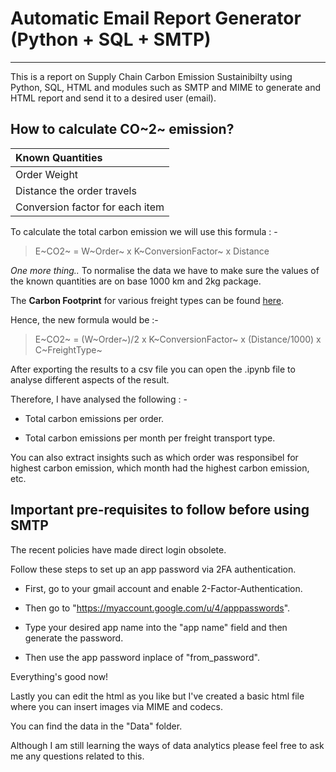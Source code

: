 
# Automatic Email Report Generator (Python + SQL + SMTP)

---
This is a report on Supply Chain Carbon Emission Sustainibilty using Python, SQL, HTML and modules such as SMTP and MIME to generate and HTML report and send it to a desired user (email).

## How to calculate CO~2~ emission?

| Known Quantities |
| :---             |
| Order Weight|
| Distance the order travels|
| Conversion factor for each item|

To calculate the total carbon emission we will use this formula : -

> E~CO2~ = W~Order~ x K~ConversionFactor~ x Distance

*One more thing..* To normalise the data we have to make sure the values of the known quantities are on base 1000 km and 2kg package.

The **Carbon Footprint** for various freight types can be found [here]("https://www.co2everything.com/co2e-of/freight-shipping").

Hence, the new formula would be :-

> E~CO2~ = (W~Order~)/2 x K~ConversionFactor~ x (Distance/1000) x C~FreightType~

After exporting the results to a csv file you can open the .ipynb file to analyse different aspects of the result.

Therefore, I have analysed the following : -

- Total carbon emissions per order.

- Total carbon emissions per month per freight transport type.

You can also extract insights such as which order was responsibel for highest carbon emission, which month had the highest carbon emission, etc.

## Important pre-requisites to follow before using SMTP

The recent policies have made direct login obsolete.

Follow these steps to set up an app password via 2FA authentication.

- First, go to your gmail account and enable 2-Factor-Authentication.

- Then go to "https://myaccount.google.com/u/4/apppasswords".

- Type your desired app name into the "app name" field and then generate the password.

- Then use the app password inplace of "from_password".

Everything's good now!

Lastly you can edit the html as you like but I've created a basic html file where you can insert images via MIME and codecs.

You can find the data in the "Data" folder.

Although I am still learning the ways of data analytics please feel free to ask me any questions related to this.